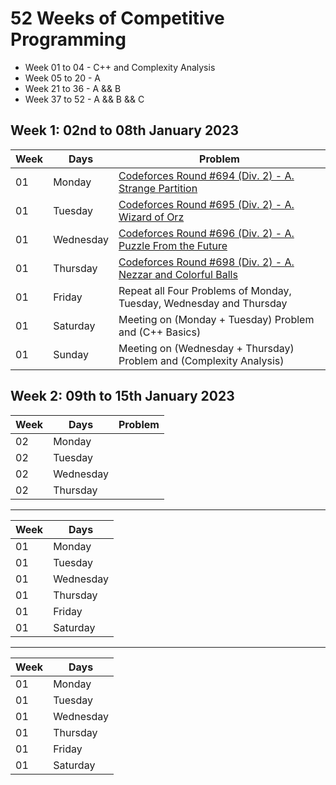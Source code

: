 # 52 Weeks of Competitive Programming

- Week 01 to 04 - C++ and Complexity Analysis
- Week 05 to 20 - A
- Week 21 to 36 - A && B
- Week 37 to 52 - A && B && C 

## Week 1: 02nd to 08th January 2023

| Week | Days      | Problem |
| ---- | --------- | ------- |
| 01   | Monday    | [Codeforces Round #694 (Div. 2) - A. Strange Partition](https://codeforces.com/contest/1471/problem/A) |
| 01   | Tuesday   | [Codeforces Round #695 (Div. 2) - A. Wizard of Orz](https://codeforces.com/contest/1467/problem/A) |
| 01   | Wednesday | [Codeforces Round #696 (Div. 2) - A. Puzzle From the Future](https://codeforces.com/contest/1474/problem/A) |
| 01   | Thursday  | [Codeforces Round #698 (Div. 2) - A. Nezzar and Colorful Balls](https://codeforces.com/contest/1478/problem/A) |
| 01   | Friday    | Repeat all Four Problems of Monday, Tuesday, Wednesday and Thursday |
| 01   | Saturday  | Meeting on (Monday + Tuesday) Problem and (C++ Basics) |
| 01   | Sunday    | Meeting on (Wednesday + Thursday) Problem and (Complexity Analysis) |

## Week 2: 09th to 15th January 2023

| Week | Days      | Problem |
| ---- | --------- | ------- |
| 02   | Monday    | 
| 02   | Tuesday   | 
| 02   | Wednesday |
| 02   | Thursday  |

---

| Week | Days      |
| ---- | --------- |
| 01   | Monday    |
| 01   | Tuesday   |
| 01   | Wednesday |
| 01   | Thursday  |
| 01   | Friday    |
| 01   | Saturday  |

---

| Week | Days      |
| ---- | --------- |
| 01   | Monday    |
| 01   | Tuesday   |
| 01   | Wednesday |
| 01   | Thursday  |
| 01   | Friday    |
| 01   | Saturday  |
